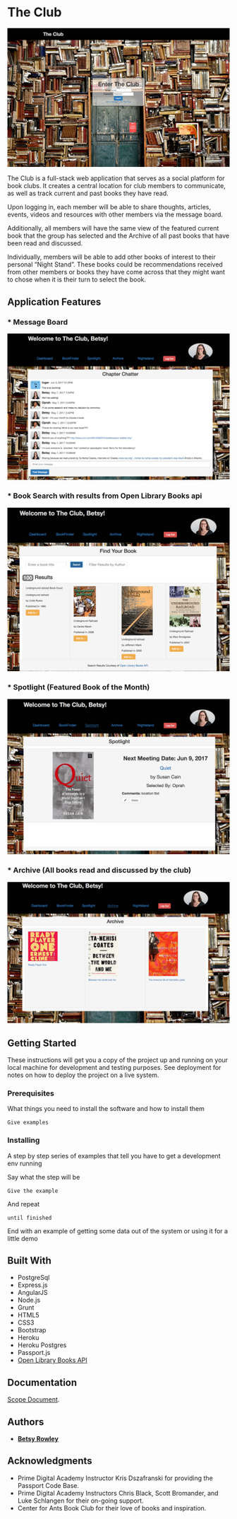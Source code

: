 # The Club

![Login](screenshots/ClubLogin.png)

The Club is a full-stack web application that serves as a social platform for book clubs. It creates a central location for club members to communicate, as well as track current and past books they have read.

Upon logging in, each member will be able to share thoughts, articles, events, videos and resources with other members via the message board.

Additionally, all members will have the same view of the featured current book that the group has selected and the Archive of all past books that have been read and discussed.

Individually, members will be able to add other books of interest to their personal “Night Stand”. These books could be recommendations received from other members or books they have come across that they might want to chose when it is their turn to select the book.

## Application Features

### * Message Board

![Message Board](screenshots/MessageBoard.png)

### * Book Search with results from Open Library Books api

![Book Finder](screenshots/BookFinder.png)

### * Spotlight (Featured Book of the Month)

![Spotlight](screenshots/Spotlight.png)

### * Archive (All books read and discussed by the club)

![Archive](screenshots/Archive.png)


## Getting Started

These instructions will get you a copy of the project up and running on your local machine for development and testing purposes. See deployment for notes on how to deploy the project on a live system.

### Prerequisites

What things you need to install the software and how to install them

```
Give examples
```

### Installing

A step by step series of examples that tell you have to get a development env running

Say what the step will be

```
Give the example
```

And repeat

```
until finished
```

End with an example of getting some data out of the system or using it for a little demo

## Built With

* PostgreSql
* Express.js
* AngularJS
* Node.js
* Grunt
* HTML5
* CSS3
* Bootstrap
* Heroku
* Heroku Postgres
* Passport.js
* [Open Library Books API](https://openlibrary.org/dev/docs/api/books)

## Documentation

[Scope Document](https://docs.google.com/document/d/1ak0J5unG9HHWWuefwKQ6NKXOXi7Oth97aYg4_sPRnNc/edit?usp=sharing).

## Authors

* [**Betsy Rowley**](https://github.com/BetsyRowley)

## Acknowledgments

* Prime Digital Academy Instructor Kris Dszafranski for providing the Passport Code Base.
* Prime Digital Academy Instructors Chris Black, Scott Bromander, and Luke Schlangen for their on-going support.
* Center for Ants Book Club for their love of books and inspiration.
